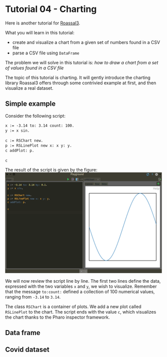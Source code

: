 # Tutorial 04 - Charting 

Here is another tutorial for [Roassal3](https://github.com/ObjectProfile/Roassal3). 

What you will learn in this tutorial: 
- create and visualize a chart from a given set of numbers found in a CSV file
- parse a CSV file using `DataFrame`

The problem we will solve in this tutorial is: _how to draw a chart from a set of values found in a CSV file_

The topic of this tutorial is charting. It will gently introduce the charting library Roassal3 offers through some contrivied example at first, and then visualize a real dataset.

## Simple example

Consider the following script:

```Smalltalk
x := -3.14 to: 3.14 count: 100.
y := x sin.

c := RSChart new.
p := RSLinePlot new x: x y: y.
c addPlot: p.

c
```

The result of the script is given by the figure:
![alt text](screenshots/chart01.png)

We will now review the script line by line. The first two lines define the data, expressed with the two variables `x` and `y`, we wish to visualize. Remember that the message `to:count:` defined a collection of 100 numerical values, ranging from `-3.14` to `3.14`.

The class `RSChart` is a container of plots. We add a new plot called `RSLinePlot` to the chart. The script ends with the value `c`, which visualizes the chart thanks to the Pharo inspector framework.


## Data frame



## Covid dataset
